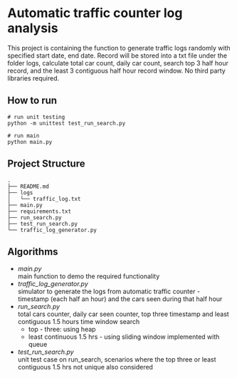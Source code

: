 # Automatic traffic counter log analysis

This project is containing the function to generate traffic logs randomly with specified start date, end date. Record will be stored
into a txt file under the folder logs, calculate total car count, daily car count, search top 3 half hour record, and the least 3 contiguous half hour record window. No third party libraries required.

## How to run
```
# run unit testing
python -m unittest test_run_search.py

# run main
python main.py
```

## Project Structure
```
.
├── README.md
├── logs
│   └── traffic_log.txt
├── main.py
├── requirements.txt
├── run_search.py
├── test_run_search.py
└── traffic_log_generator.py
```

## Algorithms
- *main.py*\
  main function to demo the required functionality
- *traffic_log_generator.py* \
  simulator to generate the logs from automatic traffic counter - timestamp (each half an hour) and the cars seen during that half hour
- *run_search.py*\
  total cars counter, daily car seen counter, top three timestamp and least contiguous 1.5 hours time window search 
  - top - three: using heap
  - least continuous 1.5 hrs - using sliding window implemented with queue
- *test_run_search.py*\
  unit test case on run_search, scenarios where the top three or least contiguous 1.5 hrs not unique also considered

